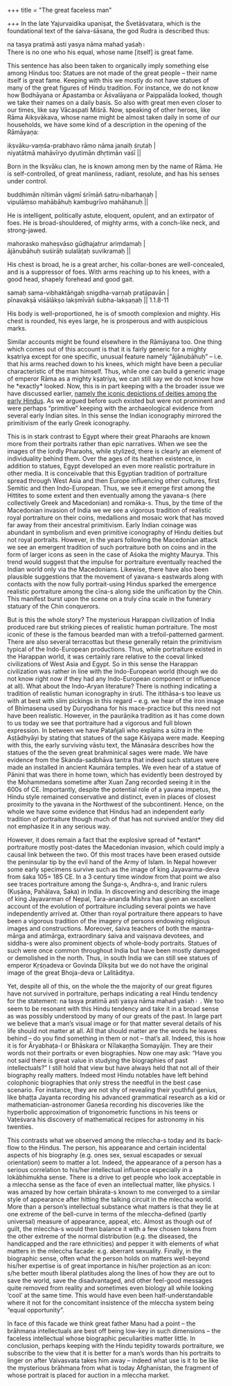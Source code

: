 +++
title = "The great faceless man"

+++
In the late Yajurvaidika upaniṣat, the Śvetāśvatara, which is the
foundational text of the śaiva-śāsana, the god Rudra is described thus:

na tasya pratimā asti yasya nāma mahad yaśaḥ।  
There is no one who his equal, whose name \[itself\] is great fame.

This sentence has also been taken to organically imply something else
among Hindus too: Statues are not made of the great people – their name
itself is great fame. Keeping with this we mostly do not have statues of
many of the great figures of Hindu tradition. For instance, we do not
know how Bodhāyana or Āpastamba or Āśvalāyana or Paippalāda looked,
though we take their names on a daily basis. So also with great men even
closer to our times, like say Vācaspati Miśrā. Now, speaking of other
heroes, like Rāma Aikṣvākava, whose name might be almost taken daily in
some of our households, we have some kind of a description in the
opening of the Rāmāyaṇa:

ikṣvāku-vaṃśa-prabhavo rāmo nāma janaiḥ śrutaḥ |  
niyatātmā mahāvīryo dyutimān dhṛtimān vaśī ||

Born in the Ikṣvāku clan, he is known among men by the name of Rāma. He
is self-controlled, of great manliness, radiant, resolute, and has his
senses under control.

buddhimān nītimān vāgmī śrīmāñ śatru-nibarhaṇaḥ |  
vipulāṃso mahābāhuḥ kambugrīvo mahāhanuḥ ||

He is intelligent, politically astute, eloquent, opulent, and an
extirpator of foes. He is broad-shouldered, of mighty arms, with a
conch-like neck, and strong-jawed.

mahorasko maheṣvāso gūḍhajatrur ariṃdamaḥ |  
ājānubāhuḥ suśirāḥ sulalāṭaḥ suvikramaḥ ||

His chest is broad, he is a great archer, his collar-bones are
well-concealed, and is a suppressor of foes. With arms reaching up to
his knees, with a good head, shapely forehead and good gait.

samaḥ sama-vibhaktāṅgaḥ snigdha-varṇaḥ pratāpavān |  
pīnavakṣā viśālākṣo lakṣmīvāñ śubha-lakṣaṇaḥ || 1.1.8-11

His body is well-proportioned, he is of smooth complexion and mighty.
His chest is rounded, his eyes large, he is prosperous and with
auspicious marks.

Similar accounts might be found elsewhere in the Rāmāyaṇa too. One thing
which comes out of this account is that it is fairly generic for a
mighty kṣatriya except for one specific, unusual feature namely
“ājānubāhuḥ” – i.e. that his arms reached down to his knees, which
might have been a peculiar characteristic of the man himself. Thus,
while one can build a generic image of emperor Rāma as a mighty
kṣatriya, we can still say we do not know how he \*exactly\* looked.
Now, this is in part keeping with a the broader issue we have discussed
earlier, [namely the iconic depictions of deities among the early
Hindus](https://manasataramgini.wordpress.com/2008/02/23/early-temples-and-iconic-worship/).
As we argued before such existed but were not prominent and were perhaps
“primitive” keeping with the archaeological evidence from several early
Indian sites. In this sense the Indian iconography mirrored the
primitivism of the early Greek iconography.

This is in stark contrast to Egypt where their great Pharaohs are known
more from their portraits rather than epic narratives. When we see the
images of the lordly Pharaohs, while stylized, there is clearly an
element of individuality behind them. Over the ages of its heathen
existence, in addition to statues, Egypt developed an even more
realistic portraiture in other media. It is conceivable that this
Egyptian tradition of portraiture spread through West Asia and then
Europe influencing other cultures, first Semitic and then Indo-European.
Thus, we see it emerge first among the Hittites to some extent and then
eventually among the yavana-s (here collectively Greek and Macedonian)
and romāka-s. Thus, by the time of the Macedonian invasion of India we
we see a vigorous tradition of realistic royal portraiture on their
coins, medallions and mosaic work that has moved far away from their
ancestral primitivism. Early Indian coinage was abundant in symbolism
and even primitive iconography of Hindu deities but not royal portraits.
However, in the years following the Macedonian attack we see an emergent
tradition of such portraiture both on coins and in the form of larger
icons as seen in the case of Aśoka the mighty Maurya. This trend would
suggest that the impulse for portraiture eventually reached the Indian
world only via the Macedonians. Likewise, there have also been plausible
suggestions that the movement of yavana-s eastwards along with contacts
with the now fully portrait-using Hindus sparked the emergence realistic
portraiture among the cīna-s along side the unification by the Chin.
This manifest burst upon the scene on a truly cīna scale in the funerary
statuary of the Chin conquerors.

But is this the whole story? The mysterious Harappan civilization of
India produced rare but striking pieces of realistic human portraiture.
The most iconic of these is the famous bearded man with a
trefoil-patterned garment. There are also several terracottas but these
generally retain the primitivism typical of the Indo-European
productions. Thus, while portraiture existed in the Harappan world, it
was certainly rare relative to the coeval linked civilizations of West
Asia and Egypt. So in this sense the Harappan civilization was rather in
line with the Indo-European world (though we do not know right now if
they had any Indo-European component or influence at all). What about
the Indo-Aryan literature? There is nothing indicating a tradition of
realistic human iconography in śruti. The itithāsa-s too leave us with
at best with slim pickings in this regard – e.g. we hear of the iron
image of Bhīmasena used by Duryodhana for his mace-practice but this
need not have been realistic. However, in the paurāṇika tradition as it
has come down to us today we see that portraiture had a vigorous and
full blown expression. In between we have Patañjali who explains a sūtra
in the Aṣṭādhyāyi by stating that statues of the sage Kāśyapa were made.
Keeping with this, the early surviving vāstu text, the Mānasāra
describes how the statues of the the seven great brahminical sages were
made. We have evidence from the Skanda-sadbhāva tantra that indeed such
statues were made an installed in ancient Kaumāra temples. We even hear
of a statue of Pānini that was there in home town, which has evidently
been destroyed by the Mohammedans sometime after Xuan Zang recorded
seeing it in the 600s of CE. Importantly, despite the potential role of
a yavana impetus, the Hindu style remained conservative and distinct,
even in places of closest proximity to the yavana in the Northwest of
the subcontinent. Hence, on the whole we have some evidence that Hindus
had an independent early tradition of portraiture though much of that
has not survived and/or they did not emphasize it in any serious way.

However, it does remain a fact that the explosive spread of \*extant\*
portraiture mostly post-dates the Macedonian invasion, which could imply
a causal link between the two. Of this most traces have been erased
outside the peninsular tip by the evil hand of the Army of Islam. In
Nepal however some early specimens survive such as the image of king
Jayavarma-deva from śaka 105= 185 CE. In a 3 century time window from
that point we also see traces portraiture among the Śuṅga-s, Andhra-s,
and Iranic rulers (Kuṣāṇa, Pahālava, Śaka) in India. In discovering and
describing the image of king Jayavarman of Nepal, Tara-ananda Mishra has
given an excellent account of the evolution of portraiture including
several points we have independently arrived at. Other than royal
portraiture there appears to have been a vigorous tradition of the
imagery of persons endowing religious images and constructions.
Moreover, śaiva teachers of both the mantra-mārga and atimārga,
extraordinary śaiva and vaiṣṇava devotees, and siddha-s were also
prominent objects of whole-body portraits. Statues of such were once
common throughout India but have been mostly damaged or demolished in
the north. Thus, in south India we can still see statues of emperor
Kṛśṇadeva or Govinda Dīkṣita but we do not have the original image
of the great Bhoja-deva or Lalitāditya.

Yet, despite all of this, on the whole the the majority of our great
figures have not survived in portraiture, perhaps indicating a real
Hindu tendency for the statement: na tasya pratimā asti yasya nāma mahad
yaśaḥ। . We too seem to be resonant with this Hindu tendency and take it
in a broad sense as was possibly understood by many of our greats of the
past. In large part we believe that a man’s visual image or for that
matter several details of his life should not matter at all. All that
should matter are the words he leaves behind – do you find something in
them or not – that’s all. Indeed, this is how it is for Āryabhaṭa-I or
Bhāskara or Nīlakaṇṭha Somayājin. They are their words not their
portraits or even biographies. Now one may ask: “Have you not said there
is great value in studying the biographies of past intellectuals?” I
still hold that view but have always held that not all of their
biography really matters. Indeed most Hindu notables have left behind
colophonic biographies that only stress the needful in the best case
scenario. For instance, they are not shy of revealing their youthful
genius, like bhaṭṭa Jayanta recording his advanced grammatical research
as a kid or mathematician-astronomer Gaṇeśa recording his discoveries
like the hyperbolic approximation of trigonometric functions in his
teens or Vaṭeśvara his discovery of mathematical recipes for astronomy
in his twenties.

This contrasts what we observed among the mleccha-s today and its
back-flow to the Hindus. The person, his appearance and certain
incidental aspects of his biography (e.g. ones sex, sexual escapades or
sexual orientation) seem to matter a lot. Indeed, the appearance of a
person has a serious correlation to his/her intellectual influence
especially in a lokābhimukha sense. There is a drive to get people who
look acceptable in a mleccha sense as the face of even an intellectual
matter, like physics. I was amazed by how certain bhārata-s known to me
converged to a similar style of appearance after hitting the talking
circuit in the mleccha world. More than a person’s intellectual
substance what matters is that they lie at one extreme of the bell-curve
in terms of the mleccha-defined (partly universal) measure of
appearance, appeal, etc. Almost as though out of guilt, the mleccha-s
would then balance it with a few chosen tokens from the other extreme of
the normal distribution (e.g. the diseased, the handicapped and the rare
ethnicities) and pepper it with elements of what matters in the mleccha
facade: e.g. aberrant sexuality. Finally, in the biographic sense, often
what the person holds on matters well-beyond his/her expertise is of
great importance in his/her projection as an icon: s/he better mouth
liberal platitudes along the lines of how they are out to save the
world, save the disadvantaged, and other feel-good messages quite
removed from reality and sometimes even biology all while looking ‘cool’
at the same time. This would have even been half-understandable where it
not for the concomitant insistence of the mleccha system being “equal
opportunity”.

In face of this facade we think great father Manu had a point – the
brāhmaṇa intellectuals are best off being low-key in such dimensions –
the faceless intellectual whose biographic peculiarities matter little.
In conclusion, perhaps keeping with the Hindu tepidity towards
portraiture, we subscribe to the view that it is better for a man’s
words than his portraits to linger on after Vaivasvata takes him away –
indeed what use is it to be like the mysterious brāhmaṇa from what is
today Afghanistan, the fragment of whose portrait is placed for auction
in a mleccha market.
